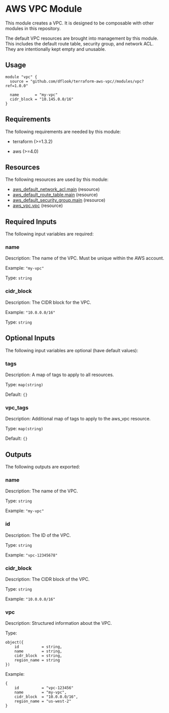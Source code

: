 # AWS VPC Module

This module creates a VPC. It is designed to be composable with other modules in this repository.

The default VPC resources are brought into management by this module. This includes the default route table, security group, and network ACL.
They are intentionally kept empty and unusable.

## Usage

```hcl
module "vpc" {
  source = "github.com/dflook/terraform-aws-vpc//modules/vpc?ref=1.0.0"

  name       = "my-vpc"
  cidr_block = "10.145.0.0/16"
}
```

<!-- BEGIN_TF_DOCS -->
## Requirements

The following requirements are needed by this module:

- terraform (>=1.3.2)

- aws (>=4.0)

## Resources

The following resources are used by this module:

- [aws_default_network_acl.main](https://registry.terraform.io/providers/hashicorp/aws/latest/docs/resources/default_network_acl) (resource)
- [aws_default_route_table.main](https://registry.terraform.io/providers/hashicorp/aws/latest/docs/resources/default_route_table) (resource)
- [aws_default_security_group.main](https://registry.terraform.io/providers/hashicorp/aws/latest/docs/resources/default_security_group) (resource)
- [aws_vpc.vpc](https://registry.terraform.io/providers/hashicorp/aws/latest/docs/resources/vpc) (resource)

## Required Inputs

The following input variables are required:

### name

Description: The name of the VPC. Must be unique within the AWS account.

Example: `"my-vpc"`

Type: `string`

### cidr\_block

Description: The CIDR block for the VPC.

Example: `"10.0.0.0/16"`

Type: `string`

## Optional Inputs

The following input variables are optional (have default values):

### tags

Description: A map of tags to apply to all resources.

Type: `map(string)`

Default: `{}`

### vpc\_tags

Description: Additional map of tags to apply to the aws\_vpc resource.

Type: `map(string)`

Default: `{}`

## Outputs

The following outputs are exported:

### name

Description: The name of the VPC.

Type: `string`

Example: `"my-vpc"`

### id

Description: The ID of the VPC.

Type: `string`

Example: `"vpc-12345678"`

### cidr\_block

Description: The CIDR block of the VPC.

Type: `string`

Example: `"10.0.0.0/16"`

### vpc

Description: Structured information about the VPC.

Type:

```hcl
object({
    id          = string,
    name        = string,
    cidr_block  = string,
    region_name = string
})
```

Example:

```hcl
{
    id          = "vpc-123456"
    name        = "my-vpc",
    cidr_block  = "10.0.0.0/16",
    region_name = "us-west-2"
}
```
<!-- END_TF_DOCS -->
